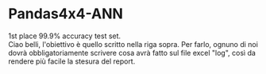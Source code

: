 # Pandas4x4-ANN
1st place 99.9% accuracy test set.  
Ciao belli, l'obiettivo è quello scritto nella riga sopra. Per farlo, ognuno di noi dovrà obbligatoriamente scrivere cosa avrà fatto sul file excel "log", così da rendere più facile la stesura del report.
